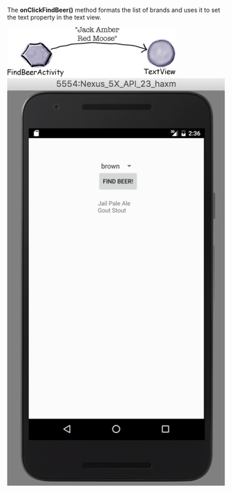 The **onClickFindBeer()** method formats the list of brands and uses it to set the text property in the text view.

![](.guides/img/34diagram.png)
![](.guides/img/35emulator.png)